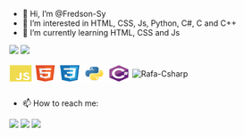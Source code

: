 - 👋 Hi, I’m @Fredson-Sy
- 👀 I’m interested in HTML, CSS, Js, Python, C#, C and C++
- 🌱 I’m currently learning HTML, CSS and Js

<div>
  <a herf="https://bacons.ai/fredson-sy">
  <img height="180em" src="https://github-readme-stats.vercel.app/api?username=fredson-sy&show_icons=true&theme=dark&include_all_commits=true&count_private&true"/>
  <img height="180em" src="https://github-readme-stats.vercel.app/api/top-langs/?username=fredson-sy&layout=compact&langs_count=16&theme=dark"/>
</div>

<div style="display: inline_block"><br>
  <img align="center" alt="Rafa-Js" height="30" width="40" src="https://raw.githubusercontent.com/devicons/devicon/master/icons/javascript/javascript-plain.svg">
  <img align="center" alt="Rafa-Ts" height="30" width="40" src="https://raw.githubusercontent.com/devicons/devicon/master/icons/html5/html5-original.svg">
  <img align="center" alt="Rafa-CSS" height="30" width="40" src="https://raw.githubusercontent.com/devicons/devicon/master/icons/css3/css3-original.svg">
  <img align="center" alt="Rafa-Python" height="30" width="40" src="https://raw.githubusercontent.com/devicons/devicon/master/icons/python/python-original.svg">
  <img align="center" alt="Rafa-Csharp" height="30" width="40" src="https://raw.githubusercontent.com/devicons/devicon/master/icons/csharp/csharp-original.svg">
  <img align="center" alt="Rafa-Csharp" height="30" width="40" 
src="https://cdn.jsdelivr.net/gh/devicons/devicon/icons/cplusplus/cplusplus-original.svg">
</div>
  
  ##

 - 📫 How to reach me:
<div> 
  <a href="https://instagram.com/fredson_sy" target="_blank"><img src="https://img.shields.io/badge/-Instagram-%23E4405F?style=for-the-badge&logo=instagram&logoColor=white" target="_blank"></a>
  <a href = "fredsonsydney@gmail.com"><img src="https://img.shields.io/badge/-Gmail-%23333?style=for-the-badge&logo=gmail&logoColor=white" target="_blank"></a>
  <a href="https://www.linkedin.com/in/fredsonamorim" target="_blank"><img src="https://img.shields.io/badge/-LinkedIn-%230077B5?style=for-the-badge&logo=linkedin&logoColor=white" target="_blank"></a> 
  
</div>

<!---
Fredson-Sy/Fredson-Sy is a ✨ special ✨ repository because its `README.md` (this file) appears on your GitHub profile.
You can click the Preview link to take a look at your changes.
--->
